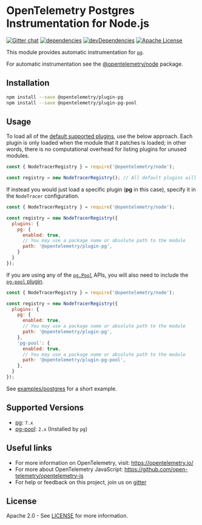 # OpenTelemetry Postgres Instrumentation for Node.js
[![Gitter chat][gitter-image]][gitter-url]
[![dependencies][dependencies-image]][dependencies-url]
[![devDependencies][devDependencies-image]][devDependencies-url]
[![Apache License][license-image]][license-image]

This module provides automatic instrumentation for [`pg`](https://github.com/brianc/node-postgres).

For automatic instrumentation see the
[@opentelemetry/node](https://github.com/open-telemetry/opentelemetry-js/tree/master/packages/opentelemetry-node) package.

## Installation

```bash
npm install --save @opentelemetry/plugin-pg
npm install --save @opentelemetry/plugin-pg-pool
```

## Usage

To load all of the [default supported plugins](https://github.com/open-telemetry/opentelemetry-js#plugins), use the below approach. Each plugin is only loaded when the module that it patches is loaded; in other words, there is no  computational overhead for listing plugins for unused modules.

```js
const { NodeTracerRegistry } = require('@opentelemetry/node');

const registry = new NodeTracerRegistry(); // All default plugins will be used
```

If instead you would just load a specific plugin (**pg** in this case), specify it in the `NodeTracer` configuration.

```js
const { NodeTracerRegistry } = require('@opentelemetry/node');

const registry = new NodeTracerRegistry({
  plugins: {
    pg: {
      enabled: true,
      // You may use a package name or absolute path to the module
      path: '@opentelemetry/plugin-pg',
    }
  }
});
```

If you are using any of the [`pg.Pool`](https://node-postgres.com/api/pool) APIs, you will also need to include the [`pg-pool` plugin](../opentelemetry-plugin-pg-pool).

```js
const { NodeTracerRegistry } = require('@opentelemetry/node');

const registry = new NodeTracerRegistry({
  plugins: {
    pg: {
      enabled: true,
      // You may use a package name or absolute path to the module
      path: '@opentelemetry/plugin-pg',
    },
    'pg-pool': {
      enabled: true,
      // You may use a package name or absolute path to the module
      path: '@opentelemetry/plugin-pg-pool',
    },
  }
});
```

See [examples/postgres](https://github.com/open-telemetry/opentelemetry-js/tree/master/examples/postgres) for a short example.

## Supported Versions

- [pg](https://npmjs.com/package/pg): `7.x`
- [pg-pool](https://npmjs.com/package/pg-pool): `2.x` (Installed by `pg`)

## Useful links
- For more information on OpenTelemetry, visit: <https://opentelemetry.io/>
- For more about OpenTelemetry JavaScript: <https://github.com/open-telemetry/opentelemetry-js>
- For help or feedback on this project, join us on [gitter][gitter-url]

## License

Apache 2.0 - See [LICENSE][license-url] for more information.

[gitter-image]: https://badges.gitter.im/open-telemetry/opentelemetry-js.svg
[gitter-url]: https://gitter.im/open-telemetry/opentelemetry-node?utm_source=badge&utm_medium=badge&utm_campaign=pr-badge&utm_content=badge
[license-url]: https://github.com/open-telemetry/opentelemetry-js/blob/master/LICENSE
[license-image]: https://img.shields.io/badge/license-Apache_2.0-green.svg?style=flat
[dependencies-image]: https://david-dm.org/open-telemetry/opentelemetry-js/status.svg?path=packages/opentelemetry-plugin-pg
[dependencies-url]: https://david-dm.org/open-telemetry/opentelemetry-js?path=packages%2Fopentelemetry-plugin-pg
[devDependencies-image]: https://david-dm.org/open-telemetry/opentelemetry-js/dev-status.svg?path=packages/opentelemetry-plugin-pg
[devDependencies-url]: https://david-dm.org/open-telemetry/opentelemetry-js?path=packages%2Fopentelemetry-plugin-pg&type=dev
